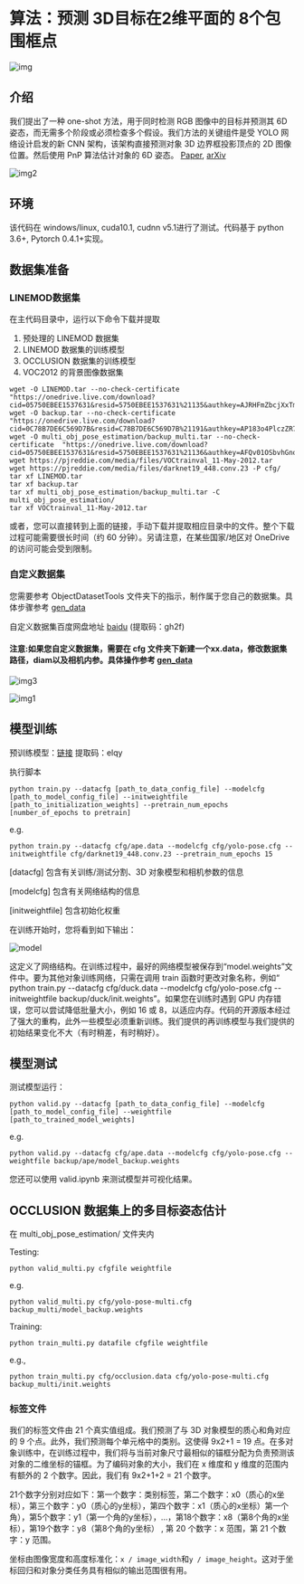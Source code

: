 # 算法：预测 3D目标在2维平面的 8个包围框点
![img](doc/3Dbox.png)

## 介绍
我们提出了一种 one-shot 方法，用于同时检测 RGB 图像中的目标并预测其 6D 姿态，而无需多个阶段或必须检查多个假设。我们方法的关键组件是受 YOLO 网络设计启发的新 CNN 架构，该架构直接预测对象 3D 边界框投影顶点的 2D 图像位置。然后使用 PnP 算法估计对象的 6D 姿态。 [Paper](http://openaccess.thecvf.com/content_cvpr_2018/papers/Tekin_Real-Time_Seamless_Single_CVPR_2018_paper.pdf), [arXiv](https://arxiv.org/abs/1711.08848)

![img2](doc/alr.png)

## 环境
该代码在 windows/linux, cuda10.1, cudnn v5.1进行了测试。代码基于 python 3.6+, Pytorch 0.4.1+实现。

## 数据集准备

### LINEMOD数据集
在主代码目录中，运行以下命令下载并提取 
 1) 预处理的 LINEMOD 数据集
 2) LINEMOD 数据集的训练模型
 3) OCCLUSION 数据集的训练模型
 4) VOC2012 的背景图像数据集

```
wget -O LINEMOD.tar --no-check-certificate "https://onedrive.live.com/download?cid=05750EBEE1537631&resid=5750EBEE1537631%21135&authkey=AJRHFmZbcjXxTmI"
wget -O backup.tar --no-check-certificate "https://onedrive.live.com/download?cid=0C78B7DE6C569D7B&resid=C78B7DE6C569D7B%21191&authkey=AP183o4PlczZR78"
wget -O multi_obj_pose_estimation/backup_multi.tar --no-check-certificate  "https://onedrive.live.com/download?cid=05750EBEE1537631&resid=5750EBEE1537631%21136&authkey=AFQv01OSbvhGnoM"
wget https://pjreddie.com/media/files/VOCtrainval_11-May-2012.tar
wget https://pjreddie.com/media/files/darknet19_448.conv.23 -P cfg/
tar xf LINEMOD.tar
tar xf backup.tar
tar xf multi_obj_pose_estimation/backup_multi.tar -C multi_obj_pose_estimation/
tar xf VOCtrainval_11-May-2012.tar
```

或者，您可以直接转到上面的链接，手动下载并提取相应目录中的文件。整个下载过程可能需要很长时间（约 60 分钟）。另请注意，在某些国家/地区对 OneDrive 的访问可能会受到限制。

### 自定义数据集
您需要参考 ObjectDatasetTools 文件夹下的指示，制作属于您自己的数据集。具体步骤参考 [gen_data](../ObjectDatasetTools/README.md)

自定义数据集百度网盘地址 [baidu](https://pan.baidu.com/s/1gQVHUkPPEZPKJaj5zPybcw)
(提取码：gh2f)

#### 注意:如果您自定义数据集，需要在 cfg 文件夹下新建一个xx.data，修改数据集路径，diam以及相机内参。具体操作参考 [gen_data](../ObjectDatasetTools/README.md)
![img3](doc/cfg.png)

![img1](doc/data.png)

## 模型训练

预训练模型：[链接](https://pan.baidu.com/s/19UXHjPRFUy5Ejjw7lnzUvw) 
提取码：elqy

执行脚本

```
python train.py --datacfg [path_to_data_config_file] --modelcfg [path_to_model_config_file] --initweightfile [path_to_initialization_weights] --pretrain_num_epochs [number_of_epochs to pretrain]
```
e.g.
```
python train.py --datacfg cfg/ape.data --modelcfg cfg/yolo-pose.cfg --initweightfile cfg/darknet19_448.conv.23 --pretrain_num_epochs 15
```

[datacfg] 包含有关训练/测试分割、3D 对象模型和相机参数的信息

[modelcfg] 包含有关网络结构的信息

[initweightfile] 包含初始化权重

在训练开始时，您将看到如下输出：

![model](doc/model.png)

这定义了网络结构。在训练过程中，最好的网络模型被保存到“model.weights”文件中。要为其他对象训练网络，只需在调用 train 函数时更改对象名称，例如“ python train.py --datacfg cfg/duck.data --modelcfg cfg/yolo-pose.cfg --initweightfile backup/duck/init.weights”。如果您在训练时遇到 GPU 内存错误，您可以尝试降低批量大小，例如 16 或 8，以适应内存。代码的开源版本经过了强大的重构，此外一些模型必须重新训练。我们提供的再训练模型与我们提供的初始结果变化不大（有时稍差，有时稍好）。

## 模型测试
测试模型运行：

```
python valid.py --datacfg [path_to_data_config_file] --modelcfg [path_to_model_config_file] --weightfile [path_to_trained_model_weights]
```
e.g.
```
python valid.py --datacfg cfg/ape.data --modelcfg cfg/yolo-pose.cfg --weightfile backup/ape/model_backup.weights
```

您还可以使用 valid.ipynb 来测试模型并可视化结果。

## OCCLUSION 数据集上的多目标姿态估计

在 multi_obj_pose_estimation/ 文件夹内

Testing:

```
python valid_multi.py cfgfile weightfile
```
e.g.
```
python valid_multi.py cfg/yolo-pose-multi.cfg backup_multi/model_backup.weights
```

Training:

```
python train_multi.py datafile cfgfile weightfile
```
e.g.,
```
python train_multi.py cfg/occlusion.data cfg/yolo-pose-multi.cfg backup_multi/init.weights
```

### 标签文件
我们的标签文件由 21 个真实值组成。我们预测了与 3D 对象模型的质心和角对应的 9 个点。此外，我们预测每个单元格中的类别。这使得 9x2+1 = 19 点。在多对象训练中，在训练过程中，我们将与当前对象尺寸最相似的锚框分配为负责预测该对象的二维坐标的锚框。为了编码对象的大小，我们在 x 维度和 y 维度的范围内有额外的 2 个数字。因此，我们有 9x2+1+2 = 21 个数字。

21个数字分别对应如下：第一个数字：类别标签，第二个数字：x0（质心的x坐标），第三个数字：y0（质心的y坐标），第四个数字：x1（质心的x坐标）第一个角），第5个数字：y1（第一个角的y坐标），...，第18个数字：x8（第8个角的x坐标），第19个数字：y8（第8个角的y坐标） , 第 20 个数字：x 范围，第 21 个数字：y 范围。

坐标由图像宽度和高度标准化：```x / image_width```和```y / image_height```。这对于坐标回归和对象分类任务具有相似的输出范围很有用。

